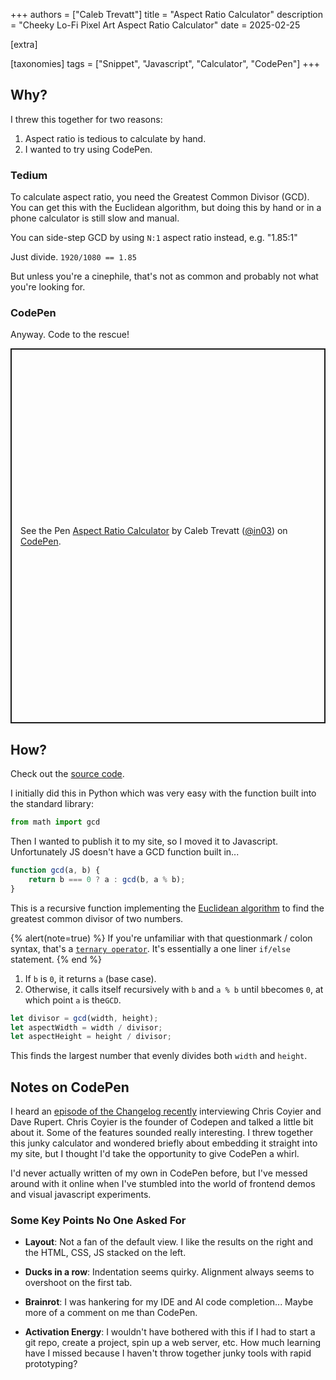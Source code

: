 +++
authors = ["Caleb Trevatt"]
title = "Aspect Ratio Calculator"
description = "Cheeky Lo-Fi Pixel Art Aspect Ratio Calculator"
date = 2025-02-25

[extra]

[taxonomies]
tags = ["Snippet", "Javascript", "Calculator", "CodePen"]
+++

## Why?
I threw this together for two reasons:
1. Aspect ratio is tedious to calculate by hand.
2. I wanted to try using CodePen.

### Tedium

To calculate aspect ratio, you need the Greatest Common Divisor (GCD). You can get this with the Euclidean algorithm, but doing this by hand or in a phone calculator is still slow and manual.

You can side-step GCD by using `N:1` aspect ratio instead, e.g. "1.85:1"

Just divide. `1920/1080 == 1.85`

But unless you're a cinephile, that's not as common and probably not what you're looking for.

### CodePen

Anyway. Code to the rescue!

<p class="codepen" data-height="600" data-default-tab="result" data-slug-hash="wBvzWNW" data-pen-title="Aspect Ratio Calculator" data-user="in03" style="height: 600px; box-sizing: border-box; display: flex; align-items: center; justify-content: center; border: 2px solid; margin: 1em 0; padding: 1em;">
  <span>See the Pen <a href="https://codepen.io/in03/pen/wBvzWNW">
  Aspect Ratio Calculator</a> by Caleb Trevatt (<a href="https://codepen.io/in03">@in03</a>)
  on <a href="https://codepen.io">CodePen</a>.</span>
</p>
<script async src="https://public.codepenassets.com/embed/index.js"></script>

## How?

Check out the [source code](https://codepen.io/in03/pen/wBvzWNW).

I initially did this in Python which was very easy with the function built into the standard library:

```python
from math import gcd
```

Then I wanted to publish it to my site, so I moved it to Javascript. Unfortunately JS doesn't have a GCD function built in...

```javascript
function gcd(a, b) {
    return b === 0 ? a : gcd(b, a % b);
}
```

This is a recursive function implementing the [Euclidean algorithm](https://en.wikipedia.org/wiki/Euclidean_algorithm) to find the greatest common divisor of two numbers.

{% alert(note=true) %}
If you're unfamiliar with that questionmark / colon syntax, that's a [`ternary operator`](https://developer.mozilla.org/en-US/docs/Web/JavaScript/Reference/Operators/Conditional_operator). 
It's essentially a one liner `if/else` statement. 
{% end %}

1. If `b` is `0`, it returns `a` (base case).
2. Otherwise, it calls itself recursively with `b` and `a % b` until `b`becomes `0`, at which point `a` is the`GCD`.

```javascript
let divisor = gcd(width, height);
let aspectWidth = width / divisor;
let aspectHeight = height / divisor;
```

This finds the largest number that evenly divides both `width` and `height`.

## Notes on CodePen
I heard an [episode of the Changelog recently](https://changelog.com/friends/72) interviewing Chris Coyier and Dave Rupert. 
Chris Coyier is the founder of Codepen and talked a little bit about it. Some of the features sounded really interesting. 
I threw together this junky calculator and wondered briefly about embedding it straight into my site, but I thought I'd take the opportunity to give CodePen a whirl.

I'd never actually written of my own in CodePen before, but I've messed around with it online when I've stumbled into the world of frontend demos and visual javascript experiments.

### Some Key Points No One Asked For
- **Layout**: Not a fan of the default view. I like the results on the right and the HTML, CSS, JS stacked on the left.

- **Ducks in a row**: Indentation seems quirky. Alignment always seems to overshoot on the first tab.

- **Brainrot**: I was hankering for my IDE and AI code completion... Maybe more of a comment on me than CodePen.

- **Activation Energy**: I wouldn't have bothered with this if I had to start a git repo, create a project, spin up a web server, etc. 
  How much learning have I missed because I haven't throw together junky tools with rapid prototyping?
